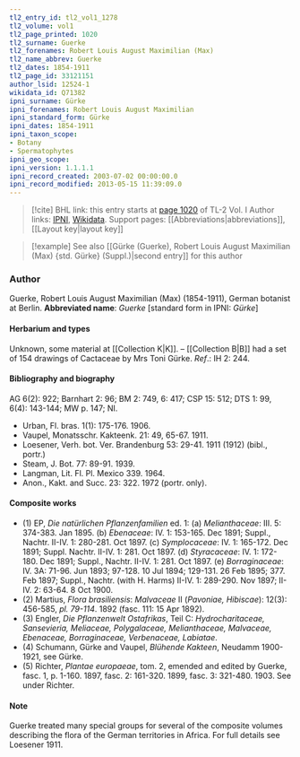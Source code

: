```yaml
---
tl2_entry_id: tl2_vol1_1278
tl2_volume: vol1
tl2_page_printed: 1020
tl2_surname: Guerke
tl2_forenames: Robert Louis August Maximilian (Max)
tl2_name_abbrev: Guerke
tl2_dates: 1854-1911
tl2_page_id: 33121151
author_lsid: 12524-1
wikidata_id: Q71382
ipni_surname: Gürke
ipni_forenames: Robert Louis August Maximilian
ipni_standard_form: Gürke
ipni_dates: 1854-1911
ipni_taxon_scope: 
- Botany
- Spermatophytes
ipni_geo_scope: 
ipni_version: 1.1.1.1
ipni_record_created: 2003-07-02 00:00:00.0
ipni_record_modified: 2013-05-15 11:39:09.0
---
```


> [!cite] BHL link: this entry starts at [page 1020](https://www.biodiversitylibrary.org/page/33121151) of TL-2 Vol. I
> Author links: [IPNI](https://www.ipni.org/a/12524-1), [Wikidata](https://www.wikidata.org/wiki/Q71382). Support pages: [[Abbreviations|abbreviations]], [[Layout key|layout key]]

> [!example] See also [[Gürke (Guerke), Robert Louis August Maximilian (Max) {std. Gürke} (Suppl.)|second entry]] for this author

### Author

Guerke, Robert Louis August Maximilian (Max) (1854-1911), German botanist at Berlin. 
**Abbreviated name**: *Guerke* \[standard form in IPNI: *Gürke*\]

#### Herbarium and types

Unknown, some material at [[Collection K|K]]. – [[Collection B|B]] had a set of 154 drawings of Cactaceae by Mrs Toni Gürke.
*Ref*.: IH 2: 244.

#### Bibliography and biography

AG 6(2): 922; Barnhart 2: 96; BM 2: 749, 6: 417; CSP 15: 512; DTS 1: 99, 6(4): 143-144; MW p. 147; NI.
- Urban, Fl. bras. 1(1): 175-176. 1906.
- Vaupel, Monatsschr. Kakteenk. 21: 49, 65-67. 1911.
- Loesener, Verh. bot. Ver. Brandenburg 53: 29-41. 1911 (1912) (bibl., portr.)
- Steam, J. Bot. 77: 89-91. 1939.
- Langman, Lit. Fl. Pl. Mexico 339. 1964.
- Anon., Kakt. and Succ. 23: 322. 1972 (portr. only).

#### Composite works

- (1) EP, *Die natürlichen Pflanzenfamilien* ed. 1:
(a) *Melianthaceae*: III. 5: 374-383. Jan 1895.
(b) *Ebenaceae*: IV. 1: 153-165. Dec 1891; Suppl., Nachtr. II-IV. 1: 280-281. Oct 1897.
(c) *Symplocaceae*: IV. 1: 165-172. Dec 1891; Suppl. Nachtr. II-IV. 1: 281. Oct 1897.
(d) *Styracaceae*: IV. 1: 172-180. Dec 1891; Suppl., Nachtr. II-IV. 1: 281. Oct 1897.
(e) *Borraginaceae*: IV. 3A: 71-96. Jun 1893; 97-128. 10 Jul 1894; 129-131. 26 Feb 1895; 377. Feb 1897; Suppl., Nachtr. (with H. Harms) II-IV. 1: 289-290. Nov 1897; II-IV. 2: 63-64. 8 Oct 1900.
- (2) Martius, *Flora brasiliensis*: *Malvaceae* II (*Pavoniae, Hibiscae*): 12(3): 456-585, *pl. 79-114*. 1892 (fasc. 111: 15 Apr 1892).
- (3) Engler, *Die Pflanzenwelt Ostafrikas*, Teil C: *Hydrocharitaceae, Sansevieria, Meliaceae, Polygalaceae, Melianthaceae, Malvaceae, Ebenaceae, Borraginaceae, Verbenaceae, Labiatae*.
- (4) Schumann, Gürke and Vaupel, *Blühende Kakteen*, Neudamm 1900-1921, see Gürke.
- (5) Richter, *Plantae europaeae*, tom. 2, emended and edited by Guerke, fasc. 1, p. 1-160. 1897, fasc. 2: 161-320. 1899, fasc. 3: 321-480. 1903. See under Richter.

#### Note

Guerke treated many special groups for several of the composite volumes describing the flora of the German territories in Africa. For full details see Loesener 1911.

